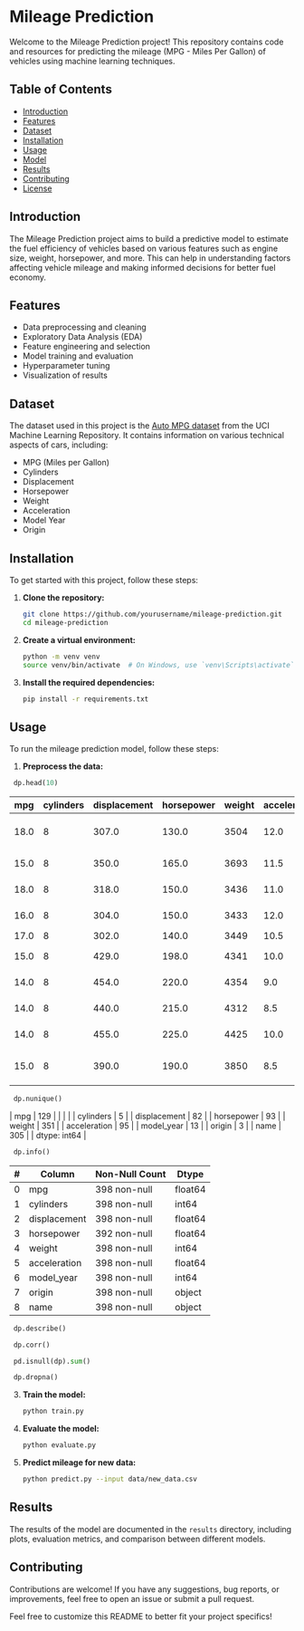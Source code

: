 # Mileage Prediction

Welcome to the Mileage Prediction project! This repository contains code and resources for predicting the mileage (MPG - Miles Per Gallon) of vehicles using machine learning techniques.

## Table of Contents

- [Introduction](#introduction)
- [Features](#features)
- [Dataset](#dataset)
- [Installation](#installation)
- [Usage](#usage)
- [Model](#model)
- [Results](#results)
- [Contributing](#contributing)
- [License](#license)

## Introduction

The Mileage Prediction project aims to build a predictive model to estimate the fuel efficiency of vehicles based on various features such as engine size, weight, horsepower, and more. This can help in understanding factors affecting vehicle mileage and making informed decisions for better fuel economy.

## Features

- Data preprocessing and cleaning
- Exploratory Data Analysis (EDA)
- Feature engineering and selection
- Model training and evaluation
- Hyperparameter tuning
- Visualization of results

## Dataset

The dataset used in this project is the [Auto MPG dataset](https://archive.ics.uci.edu/ml/datasets/Auto+MPG) from the UCI Machine Learning Repository. It contains information on various technical aspects of cars, including:
- MPG (Miles per Gallon)
- Cylinders
- Displacement
- Horsepower
- Weight
- Acceleration
- Model Year
- Origin

## Installation

To get started with this project, follow these steps:

1. **Clone the repository:**
   ```bash
   git clone https://github.com/yourusername/mileage-prediction.git
   cd mileage-prediction
   ```

2. **Create a virtual environment:**
   ```bash
   python -m venv venv
   source venv/bin/activate  # On Windows, use `venv\Scripts\activate`
   ```

3. **Install the required dependencies:**
   ```bash
   pip install -r requirements.txt
   ```

## Usage

To run the mileage prediction model, follow these steps:

1. **Preprocess the data:**
   
  ```python
   dp.head(10)
  ```
   | mpg  | cylinders | displacement | horsepower | weight | acceleration | model_year | origin | name                       |
   |------|-----------|--------------|------------|--------|--------------|------------|--------|----------------------------|
   | 18.0 | 8         | 307.0        | 130.0      | 3504   | 12.0         | 70         | usa    | chevrolet chevelle malibu  |
   | 15.0 | 8         | 350.0        | 165.0      | 3693   | 11.5         | 70         | usa    | buick skylark 320          |
   | 18.0 | 8         | 318.0        | 150.0      | 3436   | 11.0         | 70         | usa    | plymouth satellite         |
   | 16.0 | 8         | 304.0        | 150.0      | 3433   | 12.0         | 70         | usa    | amc rebel sst              |
   | 17.0 | 8         | 302.0        | 140.0      | 3449   | 10.5         | 70         | usa    | ford torino                |
   | 15.0 | 8         | 429.0        | 198.0      | 4341   | 10.0         | 70         | usa    | ford galaxie 500           |
   | 14.0 | 8         | 454.0        | 220.0      | 4354   | 9.0          | 70         | usa    | chevrolet impala           |
   | 14.0 | 8         | 440.0        | 215.0      | 4312   | 8.5          | 70         | usa    | plymouth fury iii          |
   | 14.0 | 8         | 455.0        | 225.0      | 4425   | 10.0         | 70         | usa    | pontiac catalina           |
   | 15.0 | 8         | 390.0        | 190.0      | 3850   | 8.5          | 70         | usa    | amc ambassador dpl         |

 
  ```python
   dp.nunique()
  ```
   | mpg          |    129 |
   |              |        |
   | cylinders    |      5 |
   | displacement |     82 |
   | horsepower   |     93 |
   | weight       |    351 |
   | acceleration |     95 |
   | model_year   |     13 |
   | origin       |      3 |
   | name         |    305 |
   |  dtype: int64 |

  ```python
   dp.info()
  ```
  | #  | Column   |     Non-Null Count |  Dtype | 
  | ---  | ------     |   --------------  | -----  |
  | 0  | mpg          |  398 non-null |   float64 |
  | 1  | cylinders    | 398 non-null  |  int64  |
  | 2  | displacement | 398 non-null  |  float64 |
  | 3  | horsepower   | 392 non-null  |  float64 |
  | 4  | weight       | 398 non-null  |  int64  |
  | 5  | acceleration | 398 non-null  |  float64 |
  | 6  | model_year   | 398 non-null  |  int64  |
  | 7  | origin       | 398 non-null  |  object |
  | 8  | name         | 398 non-null  |  object |
 
  ```python
   dp.describe()
  ```
  ```python
   dp.corr()
  ```
  ```python
   pd.isnull(dp).sum()
  ```
  ```python
   dp.dropna()
  ```

3. **Train the model:**
   ```bash
   python train.py
   ```

4. **Evaluate the model:**
   ```bash
   python evaluate.py
   ```

5. **Predict mileage for new data:**
   ```bash
   python predict.py --input data/new_data.csv
   ```



## Results

The results of the model are documented in the `results` directory, including plots, evaluation metrics, and comparison between different models.

## Contributing

Contributions are welcome! If you have any suggestions, bug reports, or improvements, feel free to open an issue or submit a pull request.


Feel free to customize this README to better fit your project specifics!
